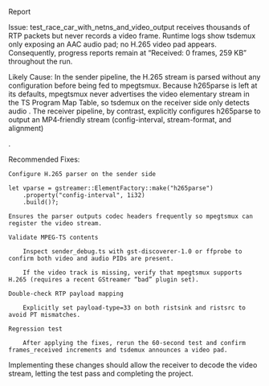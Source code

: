 Report

Issue:
test_race_car_with_netns_and_video_output receives thousands of RTP packets but never records a video frame.
Runtime logs show tsdemux only exposing an AAC audio pad; no H.265 video pad appears. Consequently, progress reports remain at “Received: 0 frames, 259 KB” throughout the run.

Likely Cause:
In the sender pipeline, the H.265 stream is parsed without any configuration before being fed to mpegtsmux. Because h265parse is left at its defaults, mpegtsmux never advertises the video elementary stream in the TS Program Map Table, so tsdemux on the receiver side only detects audio
.
The receiver pipeline, by contrast, explicitly configures h265parse to output an MP4‑friendly stream (config-interval, stream-format, and alignment)

.

Recommended Fixes:

    Configure H.265 parser on the sender side

    let vparse = gstreamer::ElementFactory::make("h265parse")
        .property("config-interval", 1i32)
        .build()?;

    Ensures the parser outputs codec headers frequently so mpegtsmux can register the video stream.

    Validate MPEG‑TS contents

        Inspect sender_debug.ts with gst-discoverer-1.0 or ffprobe to confirm both video and audio PIDs are present.

        If the video track is missing, verify that mpegtsmux supports H.265 (requires a recent GStreamer “bad” plugin set).

    Double‑check RTP payload mapping

        Explicitly set payload-type=33 on both ristsink and ristsrc to avoid PT mismatches.

    Regression test

        After applying the fixes, rerun the 60‑second test and confirm frames_received increments and tsdemux announces a video pad.

Implementing these changes should allow the receiver to decode the video stream, letting the test pass and completing the project.